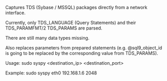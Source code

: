 Captures TDS (Sybase / MSSQL) packages directly from a network interface.

Currently, only TDS_LANGUAGE (Query Statements) and their TDS_PARAMFMT/2 TDS_PARAMS are parsed.

There are still many data types missing.

Also replaces parameters from prepared statements (e.g. @sql9_object_id is going to be replaced by the corresponding value from TDS_PARAMS).

Usage:
sudo syspy <interface> <destination_ip> <destination_port>

Example:
sudo syspy eth0 192.168.1.6 2048
